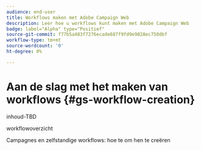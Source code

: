 ```yaml
---
audience: end-user
title: Workflows maken met Adobe Campaign Web
description: Leer hoe u workflows kunt maken met Adobe Campaign Web
badge: label="Alpha" type="Positief"
source-git-commit: f77b5a483f7276ecade687f9fd9e9028ec750dbf
workflow-type: tm+mt
source-wordcount: '0'
ht-degree: 0%

---
```



# Aan de slag met het maken van workflows {#gs-workflow-creation}

inhoud-TBD

workflowoverzicht

Campagnes en zelfstandige workflows: hoe te om hen te creëren
